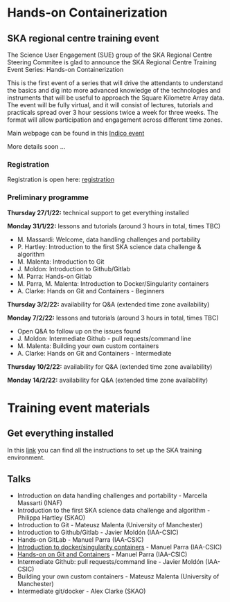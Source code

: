 # Hands-on Containerization

## SKA regional centre training event

The Science User Engagement (SUE) group of the SKA Regional Centre Steering Commitee is glad to announce the SKA Regional Centre Training Event Series: Hands-on Containerization

This is the first event of a series that will drive the attendants to understand the basics and dig into more advanced knowledge of the technologies and instruments that will be useful to approach the Square Kilometre Array data. The event will be fully virtual, and it will consist of lectures, tutorials and practicals spread over 3 hour sessions twice a week for three weeks. The format will allow participation and engagement across different time zones.

Main webpage can be found in this [Indico event](https://indico.skatelescope.org/event/876/overview)

More details soon ...

### Registration

Registration is open here: [registration](https://indico.skatelescope.org/event/876/registrations/339/)

### Preliminary programme 

**Thursday 27/1/22:** technical support to get everything installed

**Monday 31/1/22:** lessons and tutorials (around 3 hours in total, times TBC)
- M. Massardi: Welcome, data handling challenges and portability 
- P. Hartley: Introduction to the first SKA science data challenge & algorithm
- M. Malenta: Introduction to Git
- J. Moldon: Introduction to Github/Gitlab
- M. Parra: Hands-on Gitlab
- M. Parra, M. Malenta: Introduction to Docker/Singularity containers
- A. Clarke: Hands on Git and Containers - Beginners

**Thursday 3/2/22:** availability for Q&A (extended time zone availability)

**Monday 7/2/22:** lessons and tutorials (around 3 hours in total, times TBC)
- Open Q&A to follow up on the issues found
- J. Moldon: Intermediate Github - pull requests/command line
- M. Malenta: Building your own custom containers
- A. Clarke: Hands on Git and Containers - Intermediate

**Thursday 10/2/22:** availability for Q&A (extended time zone availability)

**Monday 14/2/22:** availability for Q&A (extended time zone availability)

# Training event materials 

## Get everything installed 

In this [link](https://ska-telescope.gitlab.io/src/ska-src-training-containers/) you can find all the instructions to set up the SKA training environment.


## Talks

- Introduction on data handling challenges and portability - Marcella Massarti (INAF)
- Introduction to the first SKA science data challenge and algorithm - Philippa Hartley (SKAO)
- Introduction to Git - Mateusz Malenta (University of Manchester)
- Introduction to Github/Gitlab - Javier Moldón (IAA-CSIC)
- Hands-on GitLab - Manuel Parra (IAA-CSIC)
- [Introduction to docker/singularity containers](./Talks/intro-singularity-containers/README.md)  - Manuel Parra (IAA-CSIC) 
- [Hands-on on Git and Containers](./Talks/hands-on-gitlab/README.md) -  Manuel Parra (IAA-CSIC)
- Intermediate Github: pull requests/command line - Javier Moldón (IAA-CSIC)
- Building your own custom containers - Mateusz Malenta (University of Manchester)
- Intermediate git/docker - Alex Clarke (SKAO)



